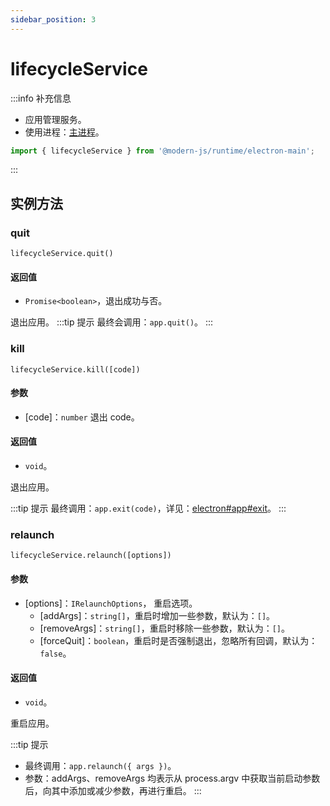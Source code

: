 ```yaml
---
sidebar_position: 3
---
```


# lifecycleService

:::info 补充信息
* 应用管理服务。
* 使用进程：[主进程](/docs/guides/features/electron/basic#主进程)。

```typescript
import { lifecycleService } from '@modern-js/runtime/electron-main';
```
:::
## 实例方法

### quit

`lifecycleService.quit()`

#### 返回值
- `Promise<boolean>`，退出成功与否。

退出应用。
:::tip 提示
最终会调用：`app.quit()`。
:::


### kill

`lifecycleService.kill([code])`
#### 参数
- [code]：`number` 退出 code。

#### 返回值
- `void`。

退出应用。

:::tip 提示
最终调用：`app.exit(code)`，详见：[electron#app#exit](https://www.electronjs.orgdocs/apis/app#appexitexitcode)。
:::


### relaunch

`lifecycleService.relaunch([options])`

#### 参数
- [options]：`IRelaunchOptions`， 重启选项。
  - [addArgs]：`string[]`，重启时增加一些参数，默认为：`[]`。
  - [removeArgs]：`string[]`，重启时移除一些参数，默认为：`[]`。
  - [forceQuit]：`boolean`，重启时是否强制退出，忽略所有回调，默认为：`false`。

#### 返回值
- `void`。

重启应用。


:::tip 提示
- 最终调用：`app.relaunch({ args })`。
- 参数：addArgs、removeArgs 均表示从 process.argv 中获取当前启动参数后，向其中添加或减少参数，再进行重启。
:::

